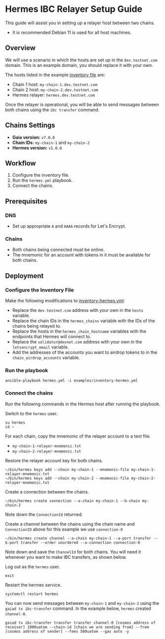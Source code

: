 # Hermes IBC Relayer Setup Guide

This guide will assist you in setting up a relayer host between two chains.

- It is recommended Debian 11 is used for all host machines.

## Overview

We will use a scenario in which the hosts are set up in the `dev.testnet.com` domain. This is an example domain, you should replace it with your own.

The hosts listed in the example [inventory file](/examples/inventory-hermes.yml) are:
* Chain 1 host: `my-chain-1.dev.testnet.com`
* Chain 2 host: `my-chain-2.dev.testnet.com`
* Hermes relayer: `hermes.dev.testnet.com`

Once the relayer is operational, you will be able to send messages between both chains using the `ibc transfer` command.


## Chains Settings

* **Gaia version:** `v7.0.0`
* **Chain IDs:** `my-chain-1` and `my-chain-2`
* **Hermes version:** `v1.0.0`

## Workflow

1. Configure the inventory file.
2. Run the `hermes.yml` playbook.
3. Connect the chains.


## Prerequisites

### DNS

- Set up appropriate `A` and `AAAA` records for Let's Encrypt.

### Chains

- Both chains being connected must be online.
- The mnemonic for an account with tokens in it must be available for both chains.

## Deployment

### Configure the Inventory File

Make the following modifications to [inventory-hermes.yml](/examples/inventory-hermes.yml):
  - Replace the `dev.testnet.com` address with your own in the `hosts` variable.
  - Replace the chain IDs in the `hermes_chains` variable with the IDs of the chains being relayed to.
  - Replace the hosts in the `hermes_chain_hostname` variables with the endpoints that Hermes will connect to.
  - Replace the `validator@devnet.com` address with your own in the `letsencrypt_email` variable.
  - Add the addresses of the accounts you want to airdrop tokens to in the `chain_airdrop_accounts` variable.


### Run the playbook 

```
ansible-playbook hermes.yml -i examples/inventory-hermes.yml
```

### Connect the chains

Run the following commands in the Hermes host after running the playbook.

Switch to the `hermes` user.
```
su hermes
cd ~
```

For each chain, copy the mnemonic of the relayer account to a text file:
- `my-chain-1-relayer-mnemonic.txt`
- `my-chain-2-relayer-mnemonic.txt`

Restore the relayer account key for both chains.
```
~/bin/hermes keys add --chain my-chain-1 --mnemonic-file my-chain-1-relayer-mnemonic.txt
~/bin/hermes keys add --chain my-chain-2 --mnemonic-file my-chain-2-relayer-mnemonic.txt
```

Create a connection between the chains.
```
~/bin/hermes create connection --a-chain my-chain-1 --b-chain my-chain-2
```

Note down the `ConnectionId` returned.

Create a channel between the chains using the chain name and `ConnectionID` above for this example we use `connection-0`
```
~/bin/hermes create channel --a-chain my-chain-1 --a-port transfer --b-port transfer --order unordered --a-connection connection-0
```

Note down and save the `ChannelId` for both chains. You will need it whenever you want to make IBC transfers, as shown below.

Log out as the `hermes` user.
```
exit
```

Restart the hermes service.
```
systemctl restart hermes
```

You can now send messages between `my-chain-1` and `my-chain-2` using the `gaiad tx ibc-transfer` command. In the example below, `hermes` created `channel-0`.
```
gaiad tx ibc-transfer transfer transfer channel-0 [cosmos address of receiver] 1000uatom --chain-id [chain we are sending from] --from [cosmos address of sender] --fees 500uatom --gas auto -y
```
